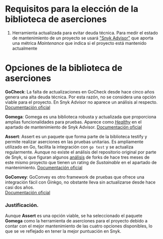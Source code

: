 # Requisitos para la elección de la biblioteca de aserciones
1. Herramienta actualizada para evitar deuda técnica. Para medir el estado de mantenimiento de un proyecto se usará ["Snyk Advisor"](https://snyk.io/advisor/golang) que aporta una métrica _Maintenance_ que indica si el proyecto está mantenido actualmente

# Opciones de la biblioteca de aserciones

**GoCheck**: La falta de actualizaciones en GoCheck desde hace cinco años genera una alta deuda técnica. Por esta razón, no se considera una opción viable para el proyecto. En Snyk Advisor no aparece un análisis al respecto.
[Documentación oficial](https://github.com/go-check/check)

**Gomega**: Gomega es una biblioteca robusta y actualizada que proporciona amplias funcionalidades para pruebas. Aparece como [_Healthy_](https://snyk.io/advisor/golang/github.com/onsi/gomega) en el apartado de mantenimiento de Snyk Advisor.
[Documentación oficial](https://github.com/onsi/gomega)

**Assert**: Assert es un paquete que forma parte de la biblioteca testify y permite realizar aserciones en las pruebas unitarias. Es ampliamente utilizado en Go, facilita la integración con `go test` y se actualiza regularmente. Aunque no existe el análisis del repositorio original por parte de Snyk, si que figuran algunos [análisis](https://snyk.io/advisor/golang/github.com/01ne/testify) de forks de hace tres meses de este mismo proyecto que tienen un rating de _Sustainable_ en el apartado de mantenimiento. 
[Documentación oficial](https://pkg.go.dev/github.com/stretchr/testify/assert) 

**GoConvey**: GoConvey es otro framework de pruebas que ofrece una integración fácil con Ginkgo, no obstante lleva sin actualizarse desde hace casi dos años.  
[Documentación oficial](https://github.com/smartystreets/goconvey)

### Justificación.

Aunque **Assert** es una opción viable, se ha seleccionado el paquete **Gomega** como la herramienta de aserciones para el proyecto debido a contar con el mejor mantenimiento de las cuatro opciones disponibles, lo que se ve reflejado en tener la mejor puntuación en Snyk.